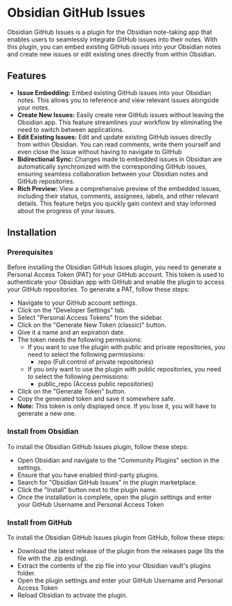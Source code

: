 # Obsidian GitHub Issues
Obsidian GitHub Issues is a plugin for the Obsidian note-taking app that enables users to seamlessly integrate GitHub issues into their notes. With this plugin, you can embed existing GitHub issues into your Obsidian notes and create new issues or edit existing ones directly from within Obsidian.

## Features
- **Issue Embedding:** Embed existing GitHub issues into your Obsidian notes. This allows you to reference and view relevant issues alongside your notes.
- **Create New Issues:** Easily create new GitHub issues without leaving the Obsidian app. This feature streamlines your workflow by eliminating the need to switch between applications.
- **Edit Existing Issues:** Edit and update existing GitHub issues directly from within Obsidian. You can read comments, write them yourself and even close the Issue without having to navigate to GitHub
- **Bidirectional Sync:** Changes made to embedded issues in Obsidian are automatically synchronized with the corresponding GitHub issues, ensuring seamless collaboration between your Obsidian notes and GitHub repositories.
- **Rich Preview:** View a comprehensive preview of the embedded issues, including their status, comments, assignees, labels, and other relevant details. This feature helps you quickly gain context and stay informed about the progress of your issues.

## Installation

### Prerequisites
Before installing the Obsidian GitHub Issues plugin, you need to generate a Personal Access Token (PAT) for your GitHub account. This token is used to authenticate your Obsidian app with GitHub and enable the plugin to access your GitHub repositories. To generate a PAT, follow these steps:

- Navigate to your GitHub account settings.
- Click on the "Developer Settings" tab.
- Select "Personal Access Tokens" from the sidebar.
- Click on the "Generate New Token (classic)" button.
- Give it a name and an expiration date.
- The token needs the following permissions:
  - If you want to use the plugin with public and private repositories, you need to select the following permissions: 
    - repo (Full control of private repositories)
  - If you only want to use the plugin with public repositories, you need to select the following permissions:
    - public_repo (Access public repositories)
- Click on the "Generate Token" button.
- Copy the generated token and save it somewhere safe.
- **Note:** This token is only displayed once. If you lose it, you will have to generate a new one.

### Install from Obsidian

To install the Obsidian GitHub Issues plugin, follow these steps:

- Open Obsidian and navigate to the "Community Plugins" section in the settings.
- Ensure that you have enabled third-party plugins.
- Search for "Obsidian GitHub Issues" in the plugin marketplace.
- Click the "Install" button next to the plugin name.
- Once the installation is complete, open the plugin settings and enter your GitHub Username and Personal Access Token

### Install from GitHub

To install the Obsidian GitHub Issues plugin from GitHub, follow these steps:

- Download the latest release of the plugin from the releases page (Its the file with the .zip ending).
- Extract the contents of the zip file into your Obsidian vault's plugins folder.
- Open the plugin settings and enter your GitHub Username and Personal Access Token
- Reload Obsidian to activate the plugin.
